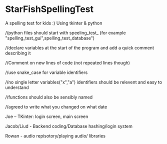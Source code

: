 # StarFishSpellingTest
A spelling test for kids :)
Using tkinter & python 

 


//python files should start with speeling_test_ (for example "spelling_test_gui",spelling_test_database")

//declare variables at the start of the program and add a quick comment describing it

//Comment on new lines of code (not repeated lines though)

//use snake_case for variable identifiers

//no single letter variables("x","a") identifiers should be relevent and easy to understand

//functions should also be sensibly named

//agreed to write what you changed on what date 

 

Joe – TKinter: login screen,  main screen

Jacob/Liud - Backend coding/Database hashing/login system

Rowan - audio repisotory/playing audio/ libraries
